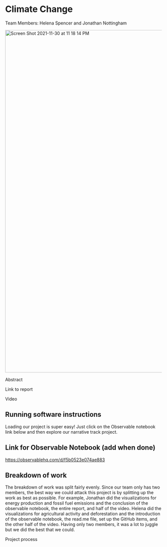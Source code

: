 # Climate Change
Team Members: Helena Spencer and Jonathan Nottingham
<p><img width="1098" alt="Screen Shot 2021-11-30 at 11 18 14 PM" src="https://user-images.githubusercontent.com/78493922/144171036-816ab919-8b72-474d-8e0c-8fadd2dd4adf.png">
<p>Abstract
<p>Link to report
<p>Video

## Running software instructions
Loading our project is super easy! Just click on the Observable notebook link below and then explore our narrative track project.

## Link for Observable Notebook (add when done)
https://observablehq.com/d/f5b0523e074ae883

## Breakdown of work
The breakdown of work was split fairly evenly. Since our team only has two members, the best way we could attack this project is by splitting up the work as best as possible. For example, Jonathan did the visualizations for energy production and fossil fuel emissions and the conclusion of the observable notebook, the entire report, and half of the video. Helena did the visualizations for agricultural activity and deforestation and the introduction of the observable notebook, the read.me file, set up the GitHub items, and the other half of the video. Having only two members, it was a lot to juggle but we did the best that we could.
<p>Project process

